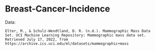# Breast-Cancer-Incidence

Data: 

``
Elter, M., & Schulz-Wendtland, D. R. (n.d.). Mammographic Mass Data Set. UCI Machine Learning Repository: Mammographic mass data set. Retrieved July 17, 2022, from https://archive.ics.uci.edu/ml/datasets/mammographic+mass
``
